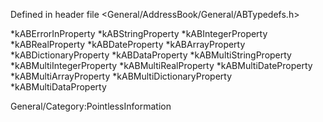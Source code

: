 Defined in header file <General/AddressBook/General/ABTypedefs.h>


*kABErrorInProperty
*kABStringProperty
*kABIntegerProperty
*kABRealProperty
*kABDateProperty
*kABArrayProperty
*kABDictionaryProperty
*kABDataProperty
*kABMultiStringProperty
*kABMultiIntegerProperty
*kABMultiRealProperty
*kABMultiDateProperty
*kABMultiArrayProperty
*kABMultiDictionaryProperty
*kABMultiDataProperty


General/Category:PointlessInformation